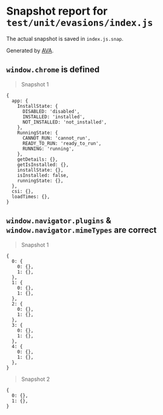 # Snapshot report for `test/unit/evasions/index.js`

The actual snapshot is saved in `index.js.snap`.

Generated by [AVA](https://avajs.dev).

## `window.chrome` is defined

> Snapshot 1

    {
      app: {
        InstallState: {
          DISABLED: 'disabled',
          INSTALLED: 'installed',
          NOT_INSTALLED: 'not_installed',
        },
        RunningState: {
          CANNOT_RUN: 'cannot_run',
          READY_TO_RUN: 'ready_to_run',
          RUNNING: 'running',
        },
        getDetails: {},
        getIsInstalled: {},
        installState: {},
        isInstalled: false,
        runningState: {},
      },
      csi: {},
      loadTimes: {},
    }

## `window.navigator.plugins` & `window.navigator.mimeTypes` are correct

> Snapshot 1

    {
      0: {
        0: {},
        1: {},
      },
      1: {
        0: {},
        1: {},
      },
      2: {
        0: {},
        1: {},
      },
      3: {
        0: {},
        1: {},
      },
      4: {
        0: {},
        1: {},
      },
    }

> Snapshot 2

    {
      0: {},
      1: {},
    }
